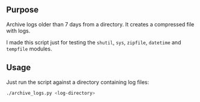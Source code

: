 ## Purpose
Archive logs older than 7 days from a directory. It creates a compressed file with logs.

I made this script just for testing the `shutil`, `sys`, `zipfile`, `datetime` and `tempfile` modules.


## Usage
Just run the script against a directory containing log files:

```bash
./archive_logs.py <log-directory>
```
